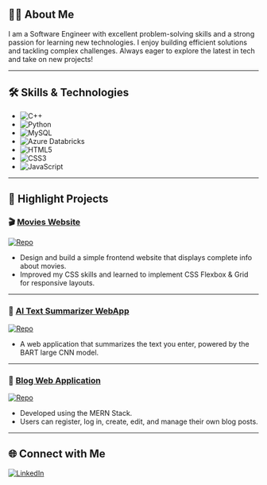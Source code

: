 ## 👨‍💻 About Me

I am a Software Engineer with excellent problem-solving skills and a strong passion for learning new technologies. I enjoy building efficient solutions and tackling complex challenges. Always eager to explore the latest in tech and take on new projects!

---

## 🛠️ Skills & Technologies

- ![C++](https://img.shields.io/badge/C++-00599C?style=flat&logo=c%2B%2B&logoColor=white)  
- ![Python](https://img.shields.io/badge/Python-3776AB?style=flat&logo=python&logoColor=white)  
- ![MySQL](https://img.shields.io/badge/MySQL-4479A1?style=flat&logo=mysql&logoColor=white)  
- ![Azure Databricks](https://img.shields.io/badge/Azure%20Databricks-FF6F00?style=flat&logo=databricks&logoColor=white)  
- ![HTML5](https://img.shields.io/badge/HTML5-E34F26?style=flat&logo=html5&logoColor=white)
- ![CSS3](https://img.shields.io/badge/CSS3-1572B6?style=flat&logo=css3&logoColor=white)
- ![JavaScript](https://img.shields.io/badge/JavaScript-F7DF1E?style=flat&logo=javascript&logoColor=black)

---

## 🚀 Highlight Projects

### 🎬 [Movies Website](https://lokeshgonthina.github.io/Movies/)
[![Repo](https://img.shields.io/badge/github-Repository-181717?logo=github&style=flat)](https://github.com/lokeshgonthina/Movies)
- Design and build a simple frontend website that displays complete info about movies.
- Improved my CSS skills and learned to implement CSS Flexbox & Grid for responsive layouts.

---

### 🤖 [AI Text Summarizer WebApp](https://replit.com/@SankarGonthina/AI-Text-Summarizer-App)
[![Repo](https://img.shields.io/badge/replit-App-667881?logo=replit&style=flat)](https://replit.com/@SankarGonthina/AI-Text-Summarizer-App)
- A web application that summarizes the text you enter, powered by the BART large CNN model.

---

### 📝 [Blog Web Application](https://github.com/lokeshgonthina/BlogWebApplication)
[![Repo](https://img.shields.io/badge/github-Repository-181717?logo=github&style=flat)](https://github.com/lokeshgonthina/BlogWebApplication)
- Developed using the MERN Stack.
- Users can register, log in, create, edit, and manage their own blog posts.

---

## 🌐 Connect with Me

[![LinkedIn](https://img.shields.io/badge/LinkedIn-0A66C2?logo=linkedin&logoColor=white)](https://linkedin.com/in/lokeshgonthina)
